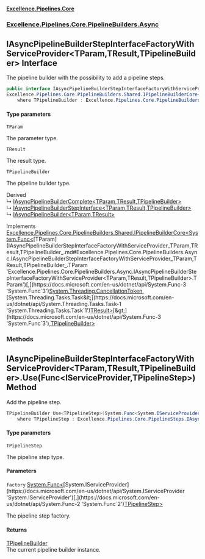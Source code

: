 #### [Excellence.Pipelines.Core](Excellence.Pipelines.md 'Excellence.Pipelines')
### [Excellence.Pipelines.Core.PipelineBuilders.Async](Excellence.Pipelines.md#Excellence.Pipelines.Core.PipelineBuilders.Async 'Excellence.Pipelines.Core.PipelineBuilders.Async')

## IAsyncPipelineBuilderStepInterfaceFactoryWithServiceProvider<TParam,TResult,TPipelineBuilder> Interface

The pipeline builder with the possibility to add a pipeline steps.

```csharp
public interface IAsyncPipelineBuilderStepInterfaceFactoryWithServiceProvider<TParam,TResult,out TPipelineBuilder> :
Excellence.Pipelines.Core.PipelineBuilders.Shared.IPipelineBuilderCore<System.Func<TParam, System.Threading.CancellationToken, System.Threading.Tasks.Task<TResult>>, TPipelineBuilder>
    where TPipelineBuilder : Excellence.Pipelines.Core.PipelineBuilders.Async.IAsyncPipelineBuilderStepInterfaceFactoryWithServiceProvider<TParam, TResult, TPipelineBuilder>
```
#### Type parameters

<a name='Excellence.Pipelines.Core.PipelineBuilders.Async.IAsyncPipelineBuilderStepInterfaceFactoryWithServiceProvider_TParam,TResult,TPipelineBuilder_.TParam'></a>

`TParam`

The parameter type.

<a name='Excellence.Pipelines.Core.PipelineBuilders.Async.IAsyncPipelineBuilderStepInterfaceFactoryWithServiceProvider_TParam,TResult,TPipelineBuilder_.TResult'></a>

`TResult`

The result type.

<a name='Excellence.Pipelines.Core.PipelineBuilders.Async.IAsyncPipelineBuilderStepInterfaceFactoryWithServiceProvider_TParam,TResult,TPipelineBuilder_.TPipelineBuilder'></a>

`TPipelineBuilder`

The pipeline builder type.

Derived  
&#8627; [IAsyncPipelineBuilderComplete&lt;TParam,TResult,TPipelineBuilder&gt;](IAsyncPipelineBuilderComplete_TParam,TResult,TPipelineBuilder_.md 'Excellence.Pipelines.Core.PipelineBuilders.Async.IAsyncPipelineBuilderComplete<TParam,TResult,TPipelineBuilder>')  
&#8627; [IAsyncPipelineBuilderStepInterface&lt;TParam,TResult,TPipelineBuilder&gt;](IAsyncPipelineBuilderStepInterface_TParam,TResult,TPipelineBuilder_.md 'Excellence.Pipelines.Core.PipelineBuilders.Async.IAsyncPipelineBuilderStepInterface<TParam,TResult,TPipelineBuilder>')  
&#8627; [IAsyncPipelineBuilder&lt;TParam,TResult&gt;](IAsyncPipelineBuilder_TParam,TResult_.md 'Excellence.Pipelines.Core.PipelineBuilders.IAsyncPipelineBuilder<TParam,TResult>')

Implements [Excellence.Pipelines.Core.PipelineBuilders.Shared.IPipelineBuilderCore&lt;](IPipelineBuilderCore_TPipelineDelegate,TPipelineBuilder_.md 'Excellence.Pipelines.Core.PipelineBuilders.Shared.IPipelineBuilderCore<TPipelineDelegate,TPipelineBuilder>')[System.Func&lt;](https://docs.microsoft.com/en-us/dotnet/api/System.Func-3 'System.Func`3')[TParam](IAsyncPipelineBuilderStepInterfaceFactoryWithServiceProvider_TParam,TResult,TPipelineBuilder_.md#Excellence.Pipelines.Core.PipelineBuilders.Async.IAsyncPipelineBuilderStepInterfaceFactoryWithServiceProvider_TParam,TResult,TPipelineBuilder_.TParam 'Excellence.Pipelines.Core.PipelineBuilders.Async.IAsyncPipelineBuilderStepInterfaceFactoryWithServiceProvider<TParam,TResult,TPipelineBuilder>.TParam')[,](https://docs.microsoft.com/en-us/dotnet/api/System.Func-3 'System.Func`3')[System.Threading.CancellationToken](https://docs.microsoft.com/en-us/dotnet/api/System.Threading.CancellationToken 'System.Threading.CancellationToken')[,](https://docs.microsoft.com/en-us/dotnet/api/System.Func-3 'System.Func`3')[System.Threading.Tasks.Task&lt;](https://docs.microsoft.com/en-us/dotnet/api/System.Threading.Tasks.Task-1 'System.Threading.Tasks.Task`1')[TResult](IAsyncPipelineBuilderStepInterfaceFactoryWithServiceProvider_TParam,TResult,TPipelineBuilder_.md#Excellence.Pipelines.Core.PipelineBuilders.Async.IAsyncPipelineBuilderStepInterfaceFactoryWithServiceProvider_TParam,TResult,TPipelineBuilder_.TResult 'Excellence.Pipelines.Core.PipelineBuilders.Async.IAsyncPipelineBuilderStepInterfaceFactoryWithServiceProvider<TParam,TResult,TPipelineBuilder>.TResult')[&gt;](https://docs.microsoft.com/en-us/dotnet/api/System.Threading.Tasks.Task-1 'System.Threading.Tasks.Task`1')[&gt;](https://docs.microsoft.com/en-us/dotnet/api/System.Func-3 'System.Func`3')[,](IPipelineBuilderCore_TPipelineDelegate,TPipelineBuilder_.md 'Excellence.Pipelines.Core.PipelineBuilders.Shared.IPipelineBuilderCore<TPipelineDelegate,TPipelineBuilder>')[TPipelineBuilder](IAsyncPipelineBuilderStepInterfaceFactoryWithServiceProvider_TParam,TResult,TPipelineBuilder_.md#Excellence.Pipelines.Core.PipelineBuilders.Async.IAsyncPipelineBuilderStepInterfaceFactoryWithServiceProvider_TParam,TResult,TPipelineBuilder_.TPipelineBuilder 'Excellence.Pipelines.Core.PipelineBuilders.Async.IAsyncPipelineBuilderStepInterfaceFactoryWithServiceProvider<TParam,TResult,TPipelineBuilder>.TPipelineBuilder')[&gt;](IPipelineBuilderCore_TPipelineDelegate,TPipelineBuilder_.md 'Excellence.Pipelines.Core.PipelineBuilders.Shared.IPipelineBuilderCore<TPipelineDelegate,TPipelineBuilder>')
### Methods

<a name='Excellence.Pipelines.Core.PipelineBuilders.Async.IAsyncPipelineBuilderStepInterfaceFactoryWithServiceProvider_TParam,TResult,TPipelineBuilder_.Use_TPipelineStep_(System.Func_System.IServiceProvider,TPipelineStep_)'></a>

## IAsyncPipelineBuilderStepInterfaceFactoryWithServiceProvider<TParam,TResult,TPipelineBuilder>.Use<TPipelineStep>(Func<IServiceProvider,TPipelineStep>) Method

Add the pipeline step.

```csharp
TPipelineBuilder Use<TPipelineStep>(System.Func<System.IServiceProvider,TPipelineStep> factory)
    where TPipelineStep : Excellence.Pipelines.Core.PipelineSteps.IAsyncPipelineStep<TParam, TResult>;
```
#### Type parameters

<a name='Excellence.Pipelines.Core.PipelineBuilders.Async.IAsyncPipelineBuilderStepInterfaceFactoryWithServiceProvider_TParam,TResult,TPipelineBuilder_.Use_TPipelineStep_(System.Func_System.IServiceProvider,TPipelineStep_).TPipelineStep'></a>

`TPipelineStep`

The pipeline step type.
#### Parameters

<a name='Excellence.Pipelines.Core.PipelineBuilders.Async.IAsyncPipelineBuilderStepInterfaceFactoryWithServiceProvider_TParam,TResult,TPipelineBuilder_.Use_TPipelineStep_(System.Func_System.IServiceProvider,TPipelineStep_).factory'></a>

`factory` [System.Func&lt;](https://docs.microsoft.com/en-us/dotnet/api/System.Func-2 'System.Func`2')[System.IServiceProvider](https://docs.microsoft.com/en-us/dotnet/api/System.IServiceProvider 'System.IServiceProvider')[,](https://docs.microsoft.com/en-us/dotnet/api/System.Func-2 'System.Func`2')[TPipelineStep](IAsyncPipelineBuilderStepInterfaceFactoryWithServiceProvider_TParam,TResult,TPipelineBuilder_.md#Excellence.Pipelines.Core.PipelineBuilders.Async.IAsyncPipelineBuilderStepInterfaceFactoryWithServiceProvider_TParam,TResult,TPipelineBuilder_.Use_TPipelineStep_(System.Func_System.IServiceProvider,TPipelineStep_).TPipelineStep 'Excellence.Pipelines.Core.PipelineBuilders.Async.IAsyncPipelineBuilderStepInterfaceFactoryWithServiceProvider<TParam,TResult,TPipelineBuilder>.Use<TPipelineStep>(System.Func<System.IServiceProvider,TPipelineStep>).TPipelineStep')[&gt;](https://docs.microsoft.com/en-us/dotnet/api/System.Func-2 'System.Func`2')

The pipeline step factory.

#### Returns
[TPipelineBuilder](IAsyncPipelineBuilderStepInterfaceFactoryWithServiceProvider_TParam,TResult,TPipelineBuilder_.md#Excellence.Pipelines.Core.PipelineBuilders.Async.IAsyncPipelineBuilderStepInterfaceFactoryWithServiceProvider_TParam,TResult,TPipelineBuilder_.TPipelineBuilder 'Excellence.Pipelines.Core.PipelineBuilders.Async.IAsyncPipelineBuilderStepInterfaceFactoryWithServiceProvider<TParam,TResult,TPipelineBuilder>.TPipelineBuilder')  
The current pipeline builder instance.